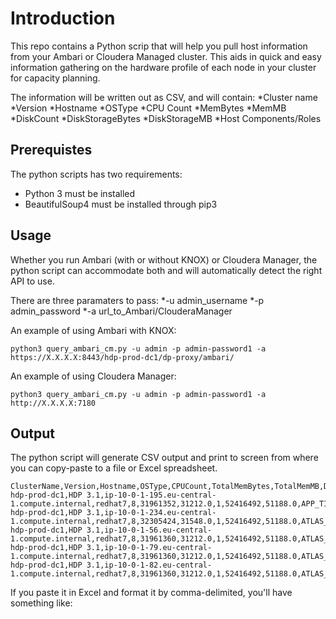 # Introduction
This repo contains a Python scrip that will help you pull host information from your Ambari or Cloudera Managed cluster. This aids in quick and easy information gathering on the hardware profile of each node in your cluster for capacity planning. 

The information will be written out as CSV, and will contain:
*Cluster name
*Version
*Hostname
*OSType
*CPU Count
*MemBytes
*MemMB
*DiskCount
*DiskStorageBytes
*DiskStorageMB
*Host Components/Roles

## Prerequistes
The python scripts has two requirements:
* Python 3 must be installed
* BeautifulSoup4 must be installed through pip3

## Usage
Whether you run Ambari (with or without KNOX) or Cloudera Manager, the python script can accommodate both and will automatically detect the right API to use. 

There are three paramaters to pass:
*-u admin_username
*-p admin_password
*-a url_to_Ambari/ClouderaManager

An example of using Ambari with KNOX:
```
python3 query_ambari_cm.py -u admin -p admin-password1 -a https://X.X.X.X:8443/hdp-prod-dc1/dp-proxy/ambari/
```

An example of using Cloudera Manager:
```
python3 query_ambari_cm.py -u admin -p admin-password1 -a http://X.X.X.X:7180
```

## Output
The python script will generate CSV output and print to screen from where you can copy-paste to a file or Excel spreadsheet.

```
ClusterName,Version,Hostname,OSType,CPUCount,TotalMemBytes,TotalMemMB,DiskCount,TotalDiskStorage,TotalDiskStorageMB,HostComponents
hdp-prod-dc1,HDP 3.1,ip-10-0-1-195.eu-central-1.compute.internal,redhat7,8,31961352,31212.0,1,52416492,51188.0,APP_TIMELINE_SERVER;ATLAS_CLIENT;BEACON_SERVER;DATANODE;DATA_ANALYTICS_STUDIO_EVENT_PROCESSOR;DATA_ANALYTICS_STUDIO_WEBAPP;DP_PROFILER_AGENT;DRUID_BROKER;DRUID_COORDINATOR;DRUID_OVERLORD;DRUID_ROUTER;HBASE_CLIENT;HDFS_CLIENT;HISTORYSERVER;HIVE_CLIENT;HIVE_METASTORE;HIVE_SERVER;HIVE_SERVER_INTERACTIVE;INFRA_SOLR_CLIENT;KNOX_GATEWAY;LOGSEARCH_LOGFEEDER;MAPREDUCE2_CLIENT;NIFI_REGISTRY_MASTER;RANGER_ADMIN;RANGER_TAGSYNC;RANGER_USERSYNC;REGISTRY_SERVER;SECONDARY_NAMENODE;SPARK2_CLIENT;STREAMSMSGMGR;TEZ_CLIENT;YARN_CLIENT;ZOOKEEPER_CLIENT
hdp-prod-dc1,HDP 3.1,ip-10-0-1-234.eu-central-1.compute.internal,redhat7,8,32305424,31548.0,1,52416492,51188.0,ATLAS_CLIENT;DATANODE;HBASE_CLIENT;HBASE_REGIONSERVER;HDFS_CLIENT;HIVE_CLIENT;KAFKA_BROKER;LOGSEARCH_LOGFEEDER;MAPREDUCE2_CLIENT;METRICS_MONITOR;NIFI_MASTER;NODEMANAGER;SPARK2_CLIENT;TEZ_CLIENT;YARN_CLIENT;ZOOKEEPER_CLIENT;ZOOKEEPER_SERVER
hdp-prod-dc1,HDP 3.1,ip-10-0-1-56.eu-central-1.compute.internal,redhat7,8,31961360,31212.0,1,52416492,51188.0,ATLAS_CLIENT;ATLAS_SERVER;DATANODE;DRUID_HISTORICAL;DRUID_MIDDLEMANAGER;HBASE_CLIENT;HBASE_MASTER;HIVE_CLIENT;INFRA_SOLR;LIVY2_SERVER;LOGSEARCH_LOGFEEDER;LOGSEARCH_SERVER;MAPREDUCE2_CLIENT;METRICS_COLLECTOR;METRICS_GRAFANA;METRICS_MONITOR;NAMENODE;NIFI_CA;RESOURCEMANAGER;SPARK2_CLIENT;SPARK2_JOBHISTORYSERVER;SUPERSET;TEZ_CLIENT;ZOOKEEPER_CLIENT
hdp-prod-dc1,HDP 3.1,ip-10-0-1-79.eu-central-1.compute.internal,redhat7,8,31961360,31212.0,1,52416492,51188.0,ATLAS_CLIENT;DATANODE;HBASE_CLIENT;HBASE_REGIONSERVER;HDFS_CLIENT;HIVE_CLIENT;KAFKA_BROKER;LOGSEARCH_LOGFEEDER;MAPREDUCE2_CLIENT;METRICS_MONITOR;NIFI_MASTER;NODEMANAGER;SPARK2_CLIENT;TEZ_CLIENT;YARN_CLIENT;ZOOKEEPER_CLIENT;ZOOKEEPER_SERVER
hdp-prod-dc1,HDP 3.1,ip-10-0-1-82.eu-central-1.compute.internal,redhat7,8,31961360,31212.0,1,52416492,51188.0,ATLAS_CLIENT;DATANODE;HBASE_CLIENT;HBASE_REGIONSERVER;HDFS_CLIENT;HIVE_CLIENT;KAFKA_BROKER;LOGSEARCH_LOGFEEDER;MAPREDUCE2_CLIENT;METRICS_MONITOR;NIFI_MASTER;NODEMANAGER;SPARK2_CLIENT;TEZ_CLIENT;YARN_CLIENT;ZOOKEEPER_CLIENT;ZOOKEEPER_SERVER
```

If you paste it in Excel and format it by comma-delimited, you'll have something like:

